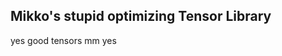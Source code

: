 Mikko's stupid optimizing Tensor Library
----------------------------------------

yes good tensors mm yes
